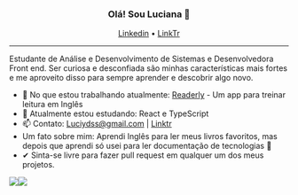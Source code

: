 <h3 align="center">Olá! Sou Luciana 👋</h3>
<p align="center">
  <a href="https://www.linkedin.com/in/luciana-dss">Linkedin</a> •
  <a href="https://linktr.ee/Lucianadss">LinkTr</a>
</p>

---

Estudante de Análise e Desenvolvimento de Sistemas e Desenvolvedora Front end. Ser curiosa e desconfiada são minhas características mais fortes e me aproveito disso para sempre aprender e descobrir algo novo.

- 🔭 No que estou trabalhando atualmente: [Readerly](https://github.com/Luciana-Santos/readerly) - Um app para treinar leitura em Inglês
- 🌱 Atualmente estou estudando: React e TypeScript
- 📫 Contato: Luciydss@gmail.com | [Linktr](https://linktr.ee/Lucianadss)
- Um fato sobre mim: Aprendi Inglês para ler meus livros favoritos, mas depois que aprendi só usei para ler documentação de tecnologias 🤡
- ✔ Sinta-se livre para fazer pull request em qualquer um dos meus projetos.

![](https://github-readme-stats.vercel.app/api?username=luciana-santos&theme=dracula&hide_border=true&include_all_commits=false&count_private=true)![](https://github-readme-stats.vercel.app/api/top-langs/?username=luciana-santos&theme=dracula&hide_border=true&include_all_commits=false&count_private=true&layout=compact)
